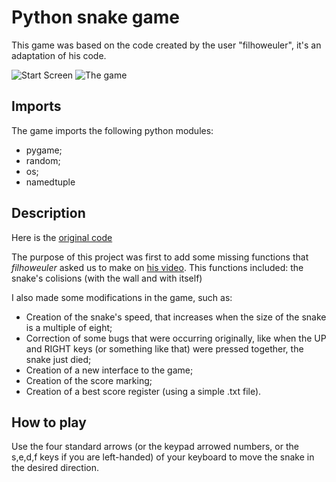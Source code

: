 # Python snake game

This game was based on the code created by the user "filhoweuler", it's an adaptation of his code.

![Start Screen](read_me_imgs/menu_screen.png)
![The game](read_me_imgs/game_screen.png)

## Imports

The game imports the following python modules:

* pygame;
* random;
* os;
* namedtuple

## Description

Here is the [original code](https://github.com/GabrielEspanholSantos/Pygame-Snake)

The purpose of this project was first to add some missing functions that _filhoweuler_ asked us to make on [his video](https://www.youtube.com/watch?v=H4TXHI9BRCQ). This functions included: the snake's colisions (with the wall and with itself)

I also made some modifications in the game, such as:

* Creation of the snake's speed, that increases when the size of the snake is a multiple of eight;
* Correction of some bugs that were occurring originally, like when the UP and RIGHT keys (or something like that) were pressed together, the snake just died;
* Creation of a new interface to the game;
* Creation of the score marking;
* Creation of a best score register (using a simple .txt file).

## How to play 

Use the four standard arrows (or the keypad arrowed numbers, or the s,e,d,f keys if you are left-handed) of your keyboard to move the snake in the desired direction.
